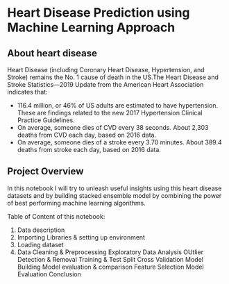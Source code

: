 # Heart Disease Prediction using Machine Learning Approach

## About heart disease
Heart Disease (including Coronary Heart Disease, Hypertension, and Stroke) remains the No. 1 cause of death in the US.The Heart Disease and Stroke Statistics—2019 Update from the American Heart Association indicates that:

- 116.4 million, or 46% of US adults are estimated to have hypertension. These are findings related to the new 2017 Hypertension Clinical Practice Guidelines.
- On average, someone dies of CVD every 38 seconds. About 2,303 deaths from CVD each day, based on 2016 data.
- On average, someone dies of a stroke every 3.70 minutes. About 389.4 deaths from stroke each day, based on 2016 data.

## Project Overview
In this notebook I will try to unleash useful insights using this heart disease datasets and by building stacked ensemble model by combining the power of best performing machine learning algorithms.

Table of Content of this notebook:

1. Data description
2. Importing Libraries & setting up environment
3. Loading dataset
4. Data Cleaning & Preprocessing
Exploratory Data Analysis
OUtlier Detection & Removal
Training & Test Split
Cross Validation
Model Building
Model evaluation & comparison
Feature Selection
Model Evaluation
Conclusion
